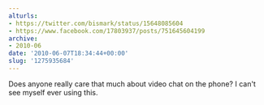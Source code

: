 ```yaml
---
alturls:
- https://twitter.com/bismark/status/15648085604
- https://www.facebook.com/17803937/posts/751645604199
archive:
- 2010-06
date: '2010-06-07T18:34:44+00:00'
slug: '1275935684'
---
```


Does anyone really care that much about video chat on the phone? I can't see myself ever using this.

